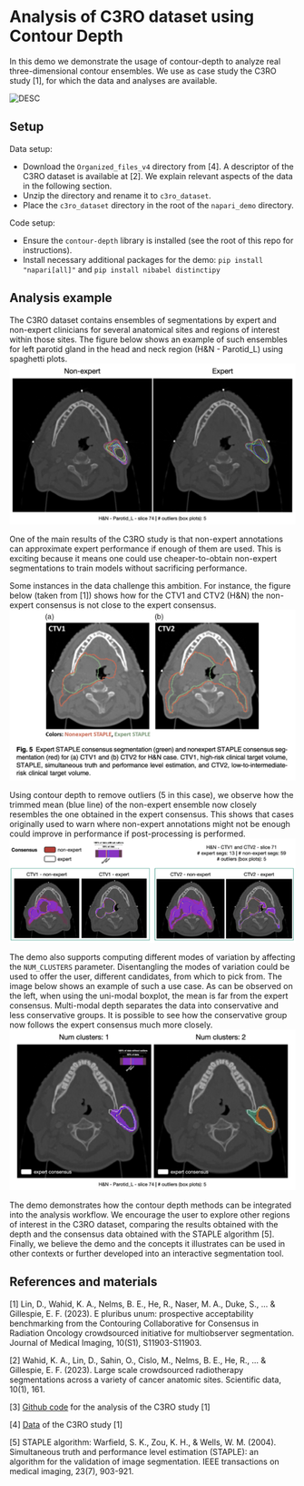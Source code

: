 # Analysis of C3RO dataset using Contour Depth

In this demo we demonstrate the usage of contour-depth to analyze real three-dimensional contour ensembles. 
We use as case study the C3RO study [1], for which the data and analyses are available. 

![DESC](figures/demo3d.gif.png "TITLE")

## Setup

Data setup:
- Download the `Organized_files_v4` directory from [4]. A descriptor of the C3RO dataset is available at [2]. We explain relevant aspects of the data in the following section.
- Unzip the directory and rename it to `c3ro_dataset`.
- Place the `c3ro_dataset` directory in the root of the `napari_demo` directory.

Code setup:
- Ensure the `contour-depth` library is installed (see the root of this repo for instructions).
- Install necessary additional packages for the demo: `pip install "napari[all]"` and `pip install nibabel distinctipy`

## Analysis example

The C3RO dataset contains ensembles of segmentations by expert and non-expert clinicians for several anatomical sites and regions of interest within those sites. 
The figure below shows an example of such ensembles for left parotid gland in the head and neck region (H&N - Parotid_L) using spaghetti plots.
![DESC](figures/spaghetti_han_parotid_r.png "TITLE")

One of the main results of the C3RO study is that non-expert annotations can approximate expert performance if enough of them are used. 
This is exciting because it means one could use cheaper-to-obtain non-expert segmentations to train models without sacrificing performance.

Some instances in the data challenge this ambition. For instance, the figure below (taken from [1]) shows how for the CTV1 and CTV2 (H&N) the non-expert consensus is not close to the expert consensus. 
![DESC](figures/paper_ctv1_ctv2_failure.png "TITLE")

Using contour depth to remove outliers (5 in this case), we observe how the trimmed mean (blue line) of the non-expert ensemble now closely resembles the one obtained in the expert consensus.
This shows that cases originally used to warn where non-expert annotations might not be enough could improve in performance if post-processing is performed.
![DESC](figures/cbp_ctv.png "TITLE")

The demo also supports computing different modes of variation by affecting the `NUM_CLUSTERS` parameter. 
Disentangling the modes of variation could be used to offer the user, different candidates, from which to pick from.
The image below shows an example of such a use case. 
As can be observed on the left, when using the uni-modal boxplot, the mean is far from the expert consensus.
Multi-modal depth separates the data into conservative and less conservative groups. 
It is possible to see how the conservative group now follows the expert consensus much more closely.
![DESC](figures/parotid_r_full_ana.png "TITLE")

The demo demonstrates how the contour depth methods can be integrated into the analysis workflow.
We encourage the user to explore other regions of interest in the C3RO dataset, comparing the results obtained with the depth and the consensus data obtained with the STAPLE algorithm [5].
Finally, we believe the demo and the concepts it illustrates can be used in other contexts or further developed into an interactive segmentation tool. 

## References and materials

[1] Lin, D., Wahid, K. A., Nelms, B. E., He, R., Naser, M. A., Duke, S., ... & Gillespie, E. F. (2023). E pluribus unum: prospective acceptability benchmarking from the Contouring Collaborative for Consensus in Radiation Oncology crowdsourced initiative for multiobserver segmentation. Journal of Medical Imaging, 10(S1), S11903-S11903.

[2] Wahid, K. A., Lin, D., Sahin, O., Cislo, M., Nelms, B. E., He, R., ... & Gillespie, E. F. (2023). Large scale crowdsourced radiotherapy segmentations across a variety of cancer anatomic sites. Scientific data, 10(1), 161.

[3] [Github code](https://github.com/kwahid/C3RO_analysis?tab=readme-ov-file) for the analysis of the C3RO study [1] 

[4] [Data](https://figshare.com/articles/dataset/Large-scale_crowdsourced_radiotherapy_segmentations_across_a_variety_of_cancer_sites/21074182?file=42025569) of the C3RO study [1]

[5] STAPLE algorithm: Warfield, S. K., Zou, K. H., & Wells, W. M. (2004). Simultaneous truth and performance level estimation (STAPLE): an algorithm for the validation of image segmentation. IEEE transactions on medical imaging, 23(7), 903-921.